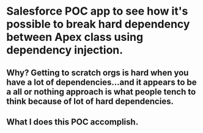 # Salesforce POC app to see how it's possible to break hard dependency between Apex class using dependency injection. 

## Why? Getting to scratch orgs is hard when you have a lot of dependencies...and it appears to be a all or nothing approach is what people tench to think because of lot of hard dependencies.

## What I does this POC accomplish. 



